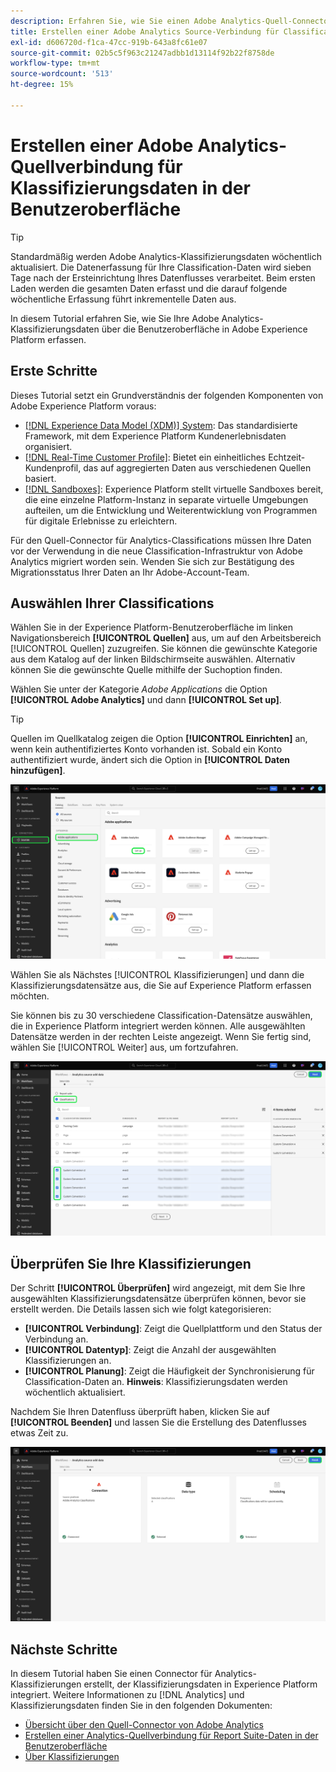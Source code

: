 ```yaml
---
description: Erfahren Sie, wie Sie einen Adobe Analytics-Quell-Connector über die Benutzeroberfläche erstellen, um Klassifizierungsdaten in Adobe Experience Platform zu importieren.
title: Erstellen einer Adobe Analytics Source-Verbindung für Classification-Daten in der Benutzeroberfläche
exl-id: d606720d-f1ca-47cc-919b-643a8fc61e07
source-git-commit: 02b5c5f963c21247adbb1d13114f92b22f8758de
workflow-type: tm+mt
source-wordcount: '513'
ht-degree: 15%

---
```


# Erstellen einer Adobe Analytics-Quellverbindung für Klassifizierungsdaten in der Benutzeroberfläche

>[!TIP]
>
>Standardmäßig werden Adobe Analytics-Klassifizierungsdaten wöchentlich aktualisiert. Die Datenerfassung für Ihre Classification-Daten wird sieben Tage nach der Ersteinrichtung Ihres Datenflusses verarbeitet. Beim ersten Laden werden die gesamten Daten erfasst und die darauf folgende wöchentliche Erfassung führt inkrementelle Daten aus.

In diesem Tutorial erfahren Sie, wie Sie Ihre Adobe Analytics-Klassifizierungsdaten über die Benutzeroberfläche in Adobe Experience Platform erfassen.

## Erste Schritte

Dieses Tutorial setzt ein Grundverständnis der folgenden Komponenten von Adobe Experience Platform voraus:

* [[!DNL Experience Data Model (XDM)] System](../../../../../xdm/home.md): Das standardisierte Framework, mit dem Experience Platform Kundenerlebnisdaten organisiert.
* [[!DNL Real-Time Customer Profile]](../../../../../profile/home.md): Bietet ein einheitliches Echtzeit-Kundenprofil, das auf aggregierten Daten aus verschiedenen Quellen basiert.
* [[!DNL Sandboxes]](../../../../../sandboxes/home.md): Experience Platform stellt virtuelle Sandboxes bereit, die eine einzelne Platform-Instanz in separate virtuelle Umgebungen aufteilen, um die Entwicklung und Weiterentwicklung von Programmen für digitale Erlebnisse zu erleichtern.

Für den Quell-Connector für Analytics-Classifications müssen Ihre Daten vor der Verwendung in die neue Classification-Infrastruktur von Adobe Analytics migriert worden sein. Wenden Sie sich zur Bestätigung des Migrationsstatus Ihrer Daten an Ihr Adobe-Account-Team.

## Auswählen Ihrer Classifications

Wählen Sie in der Experience Platform-Benutzeroberfläche im linken Navigationsbereich **[!UICONTROL Quellen]** aus, um auf den Arbeitsbereich [!UICONTROL Quellen] zuzugreifen. Sie können die gewünschte Kategorie aus dem Katalog auf der linken Bildschirmseite auswählen. Alternativ können Sie die gewünschte Quelle mithilfe der Suchoption finden.

Wählen Sie unter der Kategorie *Adobe Applications* die Option **[!UICONTROL Adobe Analytics]** und dann **[!UICONTROL Set up]**.

>[!TIP]
>
>Quellen im Quellkatalog zeigen die Option **[!UICONTROL Einrichten]** an, wenn kein authentifiziertes Konto vorhanden ist. Sobald ein Konto authentifiziert wurde, ändert sich die Option in **[!UICONTROL Daten hinzufügen]**.

![Der Quellkatalog in der Experience Platform-Benutzeroberfläche mit der ausgewählten Adobe Analytics-Quelle.](../../../../images/tutorials/create/classifications/catalog.png)

Wählen Sie als Nächstes [!UICONTROL Klassifizierungen] und dann die Klassifizierungsdatensätze aus, die Sie auf Experience Platform erfassen möchten.

Sie können bis zu 30 verschiedene Classification-Datensätze auswählen, die in Experience Platform integriert werden können. Alle ausgewählten Datensätze werden in der rechten Leiste angezeigt. Wenn Sie fertig sind, wählen Sie [!UICONTROL Weiter] aus, um fortzufahren.

![Die Klassifizierungsseite mit mehreren ausgewählten Klassifizierungsdatensätzen.](../../../../images/tutorials/create/classifications/select.png)

## Überprüfen Sie Ihre Klassifizierungen

Der Schritt **[!UICONTROL Überprüfen]** wird angezeigt, mit dem Sie Ihre ausgewählten Klassifizierungsdatensätze überprüfen können, bevor sie erstellt werden. Die Details lassen sich wie folgt kategorisieren:

* **[!UICONTROL Verbindung]**: Zeigt die Quellplattform und den Status der Verbindung an.
* **[!UICONTROL Datentyp]**: Zeigt die Anzahl der ausgewählten Klassifizierungen an.
* **[!UICONTROL Planung]**: Zeigt die Häufigkeit der Synchronisierung für Classification-Daten an. **Hinweis**: Klassifizierungsdaten werden wöchentlich aktualisiert.

Nachdem Sie Ihren Datenfluss überprüft haben, klicken Sie auf **[!UICONTROL Beenden]** und lassen Sie die Erstellung des Datenflusses etwas Zeit zu.

![Die Überprüfungsseite für Adobe Analytics-Klassifizierungsdaten.](../../../../images/tutorials/create/classifications/review.png)

## Nächste Schritte

In diesem Tutorial haben Sie einen Connector für Analytics-Klassifizierungen erstellt, der Klassifizierungsdaten in Experience Platform integriert. Weitere Informationen zu [!DNL Analytics] und Klassifizierungsdaten finden Sie in den folgenden Dokumenten:

* [Übersicht über den Quell-Connector von Adobe Analytics](../../../../connectors/adobe-applications/analytics.md)
* [Erstellen einer Analytics-Quellverbindung für Report Suite-Daten in der Benutzeroberfläche](./analytics.md)
* [Über Klassifizierungen](https://experienceleague.adobe.com/docs/analytics/components/classifications/c-classifications.html)
